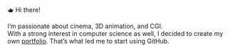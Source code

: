 🫖 Hi there!

I’m passionate about cinema, 3D animation, and CGI.\
With a strong interest in computer science as well, I decided to create my own [portfolio](https://jdecroocq.github.io/). That’s what led me to start using GitHub.
